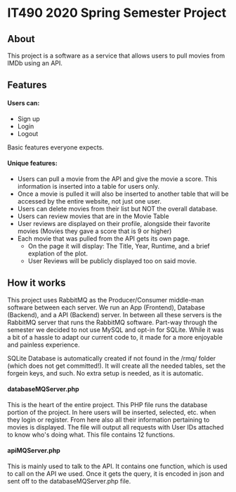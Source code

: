 # IT490 2020 Spring Semester Project

## About
This project is a software as a service that allows users to pull movies from IMDb using an API.

## Features
#### Users can:
- Sign up
- Login
- Logout

Basic features everyone expects. 

#### Unique features:
- Users can pull a movie from the API and give the movie a score. This information is inserted into a table for users only.
- Once a movie is pulled it will also be inserted to another table that will be accessed by the entire website, not just one user.
- Users can delete movies from their list but NOT the overall database.
- Users can review movies that are in the Movie Table
- User reviews are displayed on their profile, alongside their favorite movies (Movies they gave a score that is 9 or higher)
- Each movie that was pulled from the API gets its own page. 
  - On the page it will display: The Title, Year, Runtime, and a brief explation of the plot.
  - User Reviews will be publicly displayed too on said movie.
  
## How it works

This project uses RabbitMQ as the Producer/Consumer middle-man software between each server. We run an App (Frontend), Database (Backend), and a API (Backend) server. In between all these servers is the RabbitMQ server that runs the RabbitMQ software. 
Part-way through the semester we decided to not use MySQL and opt-in for SQLite. While it was a bit of a hassle to adapt our current code to, it made for a more enjoyable and painless experience.

SQLite Database is automatically created if not found in the /rmq/ folder (which does not get committed!). It will create all the needed tables, set the forgein keys, and such. No extra setup is needed, as it is automatic. 

#### databaseMQServer.php

This is the heart of the entire project. This PHP file runs the database portion of the project. In here users will be inserted, selected, etc. when they login or register. From here also all their information pertaining to movies is displayed. The file will output all requests with User IDs attached to know who's doing what. 
This file contains 12 functions.

#### apiMQServer.php

This is mainly used to talk to the API. It contains one function, which is used to call on the API we used. Once it gets the query, it is encoded in json and sent off to the databaseMQServer.php file. 

